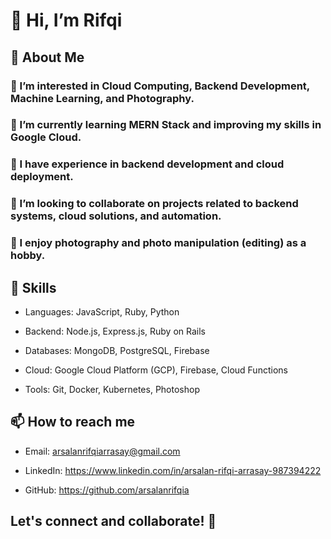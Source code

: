 # 👋 Hi, I’m Rifqi

## 🚀 About Me 

### 👀 I’m interested in Cloud Computing, Backend Development, Machine Learning, and Photography.

### 🌱 I’m currently learning MERN Stack and improving my skills in Google Cloud.

### 💼 I have experience in backend development and cloud deployment.

### 🎯 I’m looking to collaborate on projects related to backend systems, cloud solutions, and automation.

### 📸 I enjoy photography and photo manipulation (editing) as a hobby.

## 🔧 Skills

* Languages: JavaScript, Ruby, Python

* Backend: Node.js, Express.js, Ruby on Rails

* Databases: MongoDB, PostgreSQL, Firebase

* Cloud: Google Cloud Platform (GCP), Firebase, Cloud Functions

* Tools: Git, Docker, Kubernetes, Photoshop

## 📫 How to reach me

* Email: arsalanrifqiarrasay@gmail.com

* LinkedIn: https://www.linkedin.com/in/arsalan-rifqi-arrasay-987394222

* GitHub: https://github.com/arsalanrifqia

## Let's connect and collaborate! 🚀


<!---
roockall/roockall is a ✨ special ✨ repository because its `README.md` (this file) appears on your GitHub profile.
You can click the Preview link to take a look at your changes.
--->
